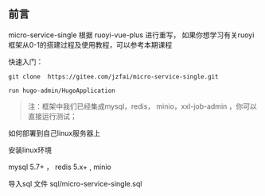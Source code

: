 ## 前言


micro-service-single  根据 ruoyi-vue-plus 进行重写， 如果你想学习有关ruoyi框架从0-1的搭建过程及使用教程，可以参考本期课程




快速入门：

```shell
git clone  https://gitee.com/jzfai/micro-service-single.git

run hugo-admin/HugoApplication
```

> 注：框架中我们已经集成mysql，redis， minio，xxl-job-admin ，你可以直接运行测试；





如何部署到自己linux服务器上


安装linux环境

mysql 5.7+   ，  redis 5.x+   ,   minio   


导入sql 文件   sql/micro-service-single.sql



